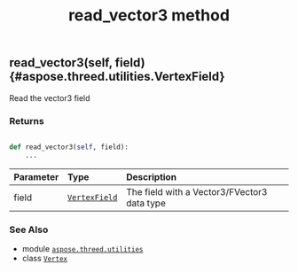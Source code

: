﻿---
title: read_vector3 method
second_title: Aspose.3D for Python via .NET API References
description: 
type: docs
weight: 90
url: /python-net/aspose.threed.utilities/vertex/read_vector3/
is_root: false
---

## read_vector3(self, field) {#aspose.threed.utilities.VertexField}

Read the vector3 field


### Returns 





```python

def read_vector3(self, field):
    ...
```


| Parameter | Type | Description |
| :- | :- | :- |
| field | [`VertexField`](/3d/python-net/aspose.threed.utilities/vertexfield) | The field with a Vector3/FVector3 data type |



### See Also
* module [`aspose.threed.utilities`](../../)
* class [`Vertex`](/3d/python-net/aspose.threed.utilities/vertex)
